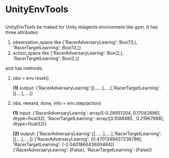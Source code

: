 # UnityEnvTools

## 

###

UnityEnvTools be maked for Unity mlagents environment like gym.
It has three attributes:
1. observation_space  like {'RacerAdversaryLearnig': Box(13,), 'RacerTargetLearning': Box(13,)}
2.  action_space like {'RacerAdversaryLearnig': Box(2,), 'RacerTargetLearning': Box(2,)}

and has methods:
1. obs = env.reset()

    **(1)** output: {'RacerAdversaryLearnig':[[......],....],'RacerTargetLearning': [[....],....]}
    
2. obs, reward, done, info = env.step(action)

    **(1)** input: {'RacerAdversaryLearnig': array([-0.28951204,  0.17042696], dtype=float32), 'RacerTargetLearning': array([0.1588485 , 0.21967688], dtype=float32)}
    
    **(2)** output: {'RacerAdversaryLearnig':[[......],....],'RacerTargetLearning': [[....],....]}
            {'RacerAdversaryLearnig': [0.4701349437236786], 'RacerTargetLearning': [-2.040186643600464]}
            {'RacerAdversaryLearnig': [False], 'RacerTargetLearning': [False]}

